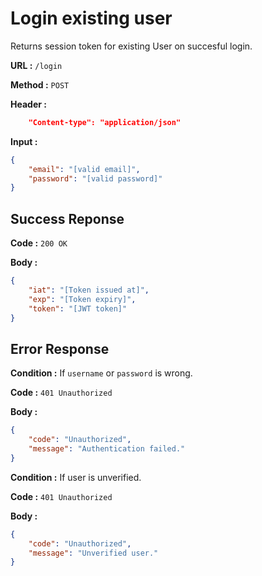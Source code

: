 # Login existing user

Returns session token for existing User on succesful login.

**URL :** `/login`

**Method :** `POST`

**Header :**

```json
    "Content-type": "application/json"
```

**Input :**

```json
{
	"email": "[valid email]",
	"password": "[valid password]"
}
```

## Success Reponse

**Code :** `200 OK`

**Body :**

```json
{
	"iat": "[Token issued at]",
	"exp": "[Token expiry]",
	"token": "[JWT token]"
}
```

## Error Response

**Condition :** If `username` or `password` is wrong.

**Code :** `401 Unauthorized`

**Body :**

```json
{
	"code": "Unauthorized",
	"message": "Authentication failed."
}
```

**Condition :** If user is unverified.

**Code :** `401 Unauthorized`

**Body :**

```json
{
	"code": "Unauthorized",
	"message": "Unverified user."
}
```
